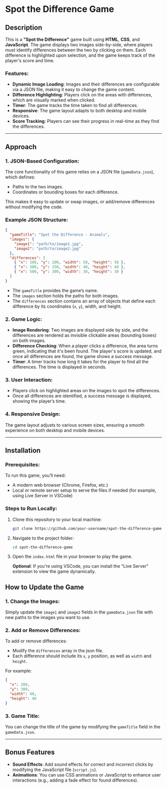 # Spot the Difference Game
## Description
This is a **"Spot the Difference"** game built using **HTML**, **CSS**, and **JavaScript**. The game displays two images side-by-side, where players must identify differences between the two by clicking on them. Each difference is highlighted upon selection, and the game keeps track of the player's score and time.

### Features:
- **Dynamic Image Loading**: Images and their differences are configurable via a JSON file, making it easy to change the game content.
- **Difference Highlighting**: Players click on the areas with differences, which are visually marked when clicked.
- **Timer**: The game tracks the time taken to find all differences.
- **Responsive**: The game layout adapts to both desktop and mobile devices.
- **Score Tracking**: Players can see their progress in real-time as they find the differences.

---

## Approach

### 1. **JSON-Based Configuration**:
The core functionality of this game relies on a JSON file (`gameData.json`), which defines:
- Paths to the two images.
- Coordinates or bounding boxes for each difference.

This makes it easy to update or swap images, or add/remove differences without modifying the code.

### Example JSON Structure:
```json
{
  "gameTitle": "Spot the Difference - Animals",
  "images": {
    "image1": "path/to/image1.jpg",
    "image2": "path/to/image2.jpg"
  },
  "differences": [
    { "x": 100, "y": 200, "width": 50, "height": 50 },
    { "x": 300, "y": 150, "width": 40, "height": 40 },
    { "x": 500, "y": 300, "width": 30, "height": 30 }
  ]
}
```

- The `gameTitle` provides the game’s name.
- The `images` section holds the paths for both images.
- The `differences` section contains an array of objects that define each difference by its coordinates (`x`, `y`), width, and height.

### 2. **Game Logic**:
- **Image Rendering**: Two images are displayed side by side, and the differences are rendered as invisible clickable areas (bounding boxes) on both images.
- **Difference Checking**: When a player clicks a difference, the area turns green, indicating that it's been found. The player's score is updated, and once all differences are found, the game shows a success message.
- **Timer**: A timer tracks how long it takes for the player to find all the differences. The time is displayed in seconds.

### 3. **User Interaction**:
- Players click on highlighted areas on the images to spot the differences.
- Once all differences are identified, a success message is displayed, showing the player’s time.

### 4. **Responsive Design**:
The game layout adjusts to various screen sizes, ensuring a smooth experience on both desktop and mobile devices.

---

## Installation

### Prerequisites:
To run this game, you’ll need:
- A modern web browser (Chrome, Firefox, etc.)
- Local or remote server setup to serve the files if needed (for example, using Live Server in VSCode)

### Steps to Run Locally:

1. Clone this repository to your local machine:
   ```bash
   git clone https://github.com/your-username/spot-the-difference-game.git
   ```
   
2. Navigate to the project folder:
   ```bash
   cd spot-the-difference-game
   ```

3. Open the `index.html` file in your browser to play the game.

   **Optional**: If you're using VSCode, you can install the "Live Server" extension to view the game dynamically.

## How to Update the Game

### 1. **Change the Images**:
Simply update the `image1` and `image2` fields in the `gameData.json` file with new paths to the images you want to use.

### 2. **Add or Remove Differences**:
To add or remove differences:
- Modify the `differences` array in the json file.
- Each difference should include its `x`, `y` position, as well as `width` and `height`.

For example:
```json
{
  "x": 200,
  "y": 300,
  "width": 40,
  "height": 40
}
```

### 3. **Game Title**:
You can change the title of the game by modifying the `gameTitle` field in the `gameData.json`.

---

## Bonus Features

- **Sound Effects**: Add sound effects for correct and incorrect clicks by modifying the JavaScript file (`script.js`).
- **Animations**: You can use CSS animations or JavaScript to enhance user interactions (e.g., adding a fade effect for found differences).

